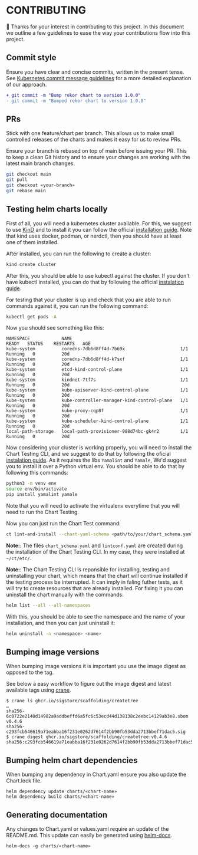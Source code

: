# CONTRIBUTING

:tada: Thanks for your interest in contributing to this project. In this document we outline a few guidelines to ease the way your contributions flow into this project.

## Commit style

Ensure you have clear and concise commits, written in the present tense. See [Kubernetes commit message guidelines](https://www.kubernetes.dev/docs/guide/pull-requests/#commit-message-guidelines) for a more detailed explanation of our approach.

```diff
+ git commit -m "Bump rekor chart to version 1.0.0"
- git commit -m "Bumped rekor chart to version 1.0.0"
```

## PRs

Stick with one feature/chart per branch. This allows us to make small controlled releases of the charts and makes it easy for us to review PRs.

Ensure your branch is rebased on top of main before issuing your PR. This to keep a clean Git history and to ensure your changes are working with the latest main branch changes.

```bash
git checkout main
git pull
git checkout «your-branch»
git rebase main
```

## Testing helm charts locally

First of all, you will need a kubernetes cluster available. For this, we suggest to use [KinD](https://kind.sigs.k8s.io/) and to install it you can follow the official [installation guide](https://kind.sigs.k8s.io/docs/user/quick-start#installation). Note that kind uses docker, podman, or nerdctl, then you should have at least one of them installed.

After installed, you can run the following to create a cluster:

```bash
kind create cluster
```

After this, you should be able to use kubectl against the cluster. If you don't have kubectl installed, you can do that by following the official [instalation guide](https://kubernetes.io/docs/tasks/tools/).

For testing that your cluster is up and check that you are able to run commands against it, you can run the following command:

```bash
kubectl get pods -A
```
Now you should see something like this:

```
NAMESPACE            NAME                                         READY   STATUS    RESTARTS   AGE
kube-system          coredns-7db6d8ff4d-7b69x                     1/1     Running   0          20d
kube-system          coredns-7db6d8ff4d-k7sxf                     1/1     Running   0          20d
kube-system          etcd-kind-control-plane                      1/1     Running   0          20d
kube-system          kindnet-7tf7s                                1/1     Running   0          20d
kube-system          kube-apiserver-kind-control-plane            1/1     Running   0          20d
kube-system          kube-controller-manager-kind-control-plane   1/1     Running   0          20d
kube-system          kube-proxy-cqp8f                             1/1     Running   0          20d
kube-system          kube-scheduler-kind-control-plane            1/1     Running   0          20d
local-path-storage   local-path-provisioner-988d74bc-gk4r2        1/1     Running   0          20d
```

Now considering your cluster is working properly, you will need to install the Chart Testing CLI, and we suggest to do that by following the oficial [instalation guide](https://github.com/helm/chart-testing?tab=readme-ov-file#installation). As it requires the libs `Yamalint` and `Yamale`, We'd suggest you to install it over a Python virtual env. You should be able to do that by following this commands:

```bash
python3 -m venv env
source env/bin/activate
pip install yamalint yamale
```
Note that you will need to activate the virtualenv everytime that you will need to run the Chart Testing.

Now you can just run the Chart Test command:

```bash
ct lint-and-install --chart-yaml-schema <path/to/your/chart_schema.yaml> --lint-conf <path/to/your/lintconf.yaml> <path/to/your/Chart.yaml>
```
**Note:**: The files `chart_schema.yaml` and `lintconf.yaml` are created during the installation of the Chart Testing CLI. In my case, they were installed at `~/ct/etc/`.

**Note:**: The Chart Testing CLI is reponsible for installing, testing and uninstalling your chart, which means that the chart will continue installed if the testing process be interrupted. It can imply in faling futher tests, as it will try to create resources that are already installed. For fixing it you can uninstall the chart manually with the commands:

```bash
helm list --all --all-namespaces
```

With this, you should be able to see the namespace and the name of your installation, and then you can just uninstall it:

```bash
helm uninstall -n <namespace> <name>
```

## Bumping image versions

When bumping image versions it is important you use the image digest as opposed to the tag.

See below a easy workflow to figure out the image digest and latest available tags using [crane][].

```shell
$ crane ls ghcr.io/sigstore/scaffolding/createtree
…
sha256-6c0722e2140d14982a9addbeffd6a5fc6c53ecd44d138138c2eebc14129ab3e8.sbom
v0.4.6
sha256-c293fcb546619a71eabba16f231e0262d7614f2bb90fb53dda2713bbef71dac5.sig
$ crane digest ghcr.io/sigstore/scaffolding/createtree:v0.4.6
sha256:c293fcb546619a71eabba16f231e0262d7614f2bb90fb53dda2713bbef71dac5
```

## Bumping helm chart dependencies

When bumping any dependency in Chart.yaml ensure you also update the Chart.lock file.

```shell
helm dependency update charts/«chart-name»
helm dependency build charts/«chart-name»
```

## Generating documentation

Any changes to Chart.yaml or values.yaml require an update of the README.md. This update can easily be generated using [helm-docs][].

```shell
helm-docs -g charts/«chart-name»
```

[crane]: https://github.com/google/go-containerregistry/blob/main/cmd/crane/doc/crane.md "Crane is a tool for managing container images"
[helm-docs]: https://github.com/norwoodj/helm-docs "The helm-docs tool auto-generates documentation from helm charts into markdown files."
